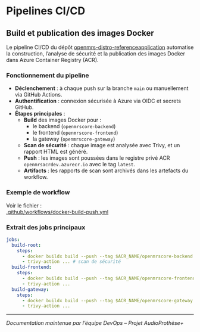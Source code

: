 # Pipelines CI/CD

## Build et publication des images Docker

Le pipeline CI/CD du dépôt [openmrs-distro-referenceapplication](https://github.com/AudioProthese/openmrs-distro-referenceapplication) automatise la construction, l’analyse de sécurité et la publication des images Docker dans Azure Container Registry (ACR).

### Fonctionnement du pipeline

- **Déclenchement** : à chaque push sur la branche `main` ou manuellement via GitHub Actions.
- **Authentification** : connexion sécurisée à Azure via OIDC et secrets GitHub.
- **Étapes principales** :
  - **Build** des images Docker pour :
    - le backend (`openmrscore-backend`)
    - le frontend (`openmrscore-frontend`)
    - la gateway (`openmrscore-gateway`)
  - **Scan de sécurité** : chaque image est analysée avec Trivy, et un rapport HTML est généré.
  - **Push** : les images sont poussées dans le registre privé ACR `openmrsacrdev.azurecr.io` avec le tag `latest`.
  - **Artifacts** : les rapports de scan sont archivés dans les artefacts du workflow.

### Exemple de workflow

Voir le fichier :  
[.github/workflows/docker-build-push.yml](https://github.com/AudioProthese/openmrs-distro-referenceapplication/blob/main/.github/workflows/docker-build-push.yml)

### Extrait des jobs principaux

```yaml
jobs:
  build-root:
    steps:
      - docker buildx build --push --tag $ACR_NAME/openmrscore-backend:latest -f Dockerfile .
      - trivy-action ... # scan de sécurité
  build-frontend:
    steps:
      - docker buildx build --push --tag $ACR_NAME/openmrscore-frontend:latest -f frontend/Dockerfile ./frontend
      - trivy-action ...
  build-gateway:
    steps:
      - docker buildx build --push --tag $ACR_NAME/openmrscore-gateway:latest -f gateway/Dockerfile ./gateway
      - trivy-action ...
```

---

*Documentation maintenue par l’équipe DevOps – Projet AudioProthèse+*